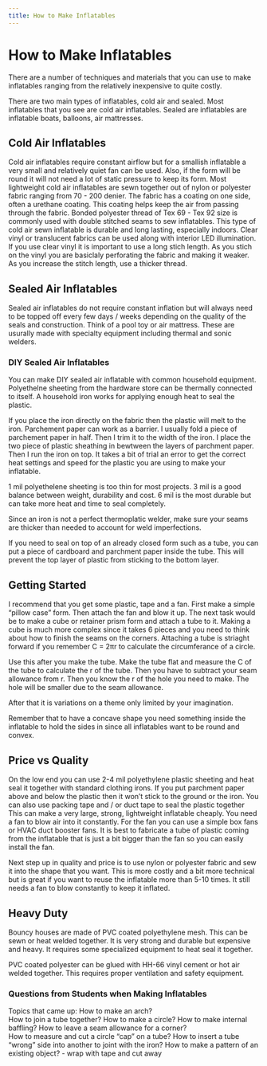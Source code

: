 ```yaml
---
title: How to Make Inflatables
---
```


# How to Make Inflatables

There are a number of techniques and materials that you can use to make inflatables ranging from the relatively inexpensive to quite costly.

There are two main types of inflatables, cold air and sealed. Most inflatables that you see are cold air inflatables. Sealed are inflatables are inflatable boats, balloons, air mattresses.

## Cold Air Inflatables

Cold air inflatables require constant airflow but for a smallish inflatable a very small and relatively quiet fan can be used. Also, if the form will be round it will not need a lot of static pressure to keep its form. Most lightweight cold air inflatables are sewn together out of nylon or polyester fabric ranging from 70 - 200 denier. The fabric has a coating on one side, often a urethane coating. This coating helps keep the air from passing through the fabric. Bonded polyester thread of Tex 69 - Tex 92 size is commonly used with double stitched seams to sew inflatables. This type of cold air sewn inflatable is durable and long lasting, especially indoors. Clear vinyl or translucent fabrics can be used along with interior LED illumination. If you use clear vinyl it is important to use a long stich length. As you stich on the vinyl you are basiclaly perforating the fabric and making it weaker. As you increase the stitch length, use a thicker thread.

## Sealed Air Inflatables

Sealed air inflatables do not require constant inflation but will always need to be topped off every few days / weeks depending on the quality of the seals and construction. Think of a pool toy or air mattress. These are usurally made with specialty equipment including thermal and sonic welders.

### DIY Sealed Air Inflatables

You can make DIY sealed air inflatable with common household equipment. Polyethelne sheeting from the hardware store can be thermally connected to itself. A household iron works for applying enough heat to seal the plastic.

If you place the iron directly on the fabric then the plastic will melt to the iron. Parchement paper can work as a barrier. I usually fold a piece of parchement paper in half. Then I trim it to the width of the iron. I place the two piece of plastic sheathing in bewtween the layers of parchment paper. Then I run the iron on top. It takes a bit of trial an error to get the correct heat settings and speed for the plastic you are using to make your inflatable.

1 mil polyethelene sheeting is too thin for most projects. 3 mil is a good balance between weight, durability and cost. 6 mil is the most durable but can take more heat and time to seal completely.

Since an iron is not a perfect thermoplatic welder, make sure your seams are thicker than needed to account for weld imperfections.

If you need to seal on top of an already closed form such as a tube, you can put a piece of cardboard and parchment paper inside the tube. This will prevent the top layer of plastic from sticking to the bottom layer.

## Getting Started

I recommend that you get some plastic, tape and a fan. First make a simple “pillow case” form. Then attach the fan and blow it up. The next task would be to make a cube or retainer prism form and attach a tube to it. Making a cube is much more complex since it takes 6 pieces and you need to think about how to finish the seams on the corners. Attaching a tube is striaght forward if you remember C = 2πr to calculate the circumferance of a circle.

Use this after you make the tube. Make the tube flat and measure the C of the tube to calculate the r of the tube. Then you have to subtract your seam allowance from r. Then you know the r of the hole you need to make. The hole will be smaller due to the seam allowance.

After that it is variations on a theme only limited by your imagination.

Remember that to have a concave shape you need something inside the inflatable to hold the sides in since all inflatables want to be round and convex.

## Price vs Quality

On the low end you can use 2-4 mil polyethylene plastic sheeting and heat seal it together with standard clothing irons. If you put parchment paper above and below the plastic then it won’t stick to the ground or the iron. You can also use packing tape and / or duct tape to seal the plastic together This can make a very large, strong, lightweight inflatable cheaply. You need a fan to blow air into it constantly. For the fan you can use a simple box fans or HVAC duct booster fans. It is best to fabricate a tube of plastic coming from the inflatable that is just a bit bigger than the fan so you can easily install the fan.

Next step up in quality and price is to use nylon or polyester fabric and sew it into the shape that you want. This is more costly and a bit more technical but is great if you want to reuse the inflatable more than 5-10 times. It still needs a fan to blow constantly to keep it inflated.

## Heavy Duty

Bouncy houses are made of PVC coated polyethylene mesh. This can be sewn or heat welded together. It is very strong and durable but expensive and heavy. It requires some specialized equipment to heat seal it together.

PVC coated polyester can be glued with HH-66 vinyl cement or hot air welded together. This requires proper ventilation and safety equipment.

### Questions from Students when Making Inflatables

Topics that came up: How to make an arch?  
How to join a tube together? How to make a circle? How to make internal baffling? How to leave a seam allowance for a corner?  
How to measure and cut a circle “cap” on a tube? How to insert a tube “wrong” side into another to joint with the iron? How to make a pattern of an existing object? - wrap with tape and cut away
